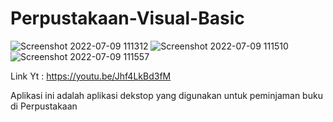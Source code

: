 # Perpustakaan-Visual-Basic
![Screenshot 2022-07-09 111312](https://user-images.githubusercontent.com/99734986/178091165-f15a8849-63ce-4f59-8b8a-77fe9333963f.png)
![Screenshot 2022-07-09 111510](https://user-images.githubusercontent.com/99734986/178091212-ab0b9fb7-5873-4065-9dbc-8656ed2748d7.png)
![Screenshot 2022-07-09 111557](https://user-images.githubusercontent.com/99734986/178091227-f253f6c7-9fc9-450e-8dd2-70166058eec0.png)

Link Yt : https://youtu.be/Jhf4LkBd3fM

Aplikasi ini adalah aplikasi dekstop yang digunakan untuk peminjaman buku di Perpustakaan
